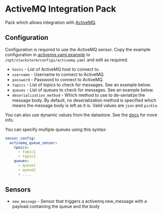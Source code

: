# ActiveMQ Integration Pack

Pack which allows integration with [ActiveMQ](https://activemq.apache.org/).

## Configuration

Configuration is required to use the ActiveMQ sensor. Copy the example configuration 
in [activemq.yaml.example](./activemq.yaml.example) to `/opt/stackstorm/configs/activemq.yaml`
and edit as required.

* ``hosts`` - List of ActiveMQ host to connect to.
* ``username`` - Username to connect to ActiveMQ.
* ``password`` - Password to connect to ActiveMQ.
* ``topics`` - List of topics to check for messages. See an example below.
* ``queues`` - List of queues to check for messages. See an example below.
* ``deserialization_method`` - Which method to use to de-serialize the
  message body. By default, no deserialization method is specified which means
  the message body is left as it is. Valid values are ``json`` and ``pickle``.

You can also use dynamic values from the datastore. See the
[docs](https://docs.stackstorm.com/reference/pack_configs.html) for more info.

You can specify multiple queues using this syntax:

```yaml
sensor_config:
  activemq_queue_sensor:
    tpoics:
      - topic1
      - topic2
    queues:
      - queue1
      - queue2
      - ....
```


## Sensors

* ``new_message`` - Sensor that triggers a activemq.new_message with a payload containing the queue and the body


